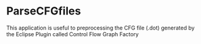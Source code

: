 # ParseCFGfiles
This application is useful to preprocessing the CFG file (.dot) generated by the  Eclipse Plugin called Control Flow Graph Factory
